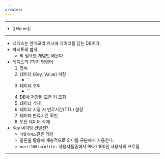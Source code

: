 ```yaml
---
created:
---
```

---
- [[Home]]
---


- 레디스는 인메모리 캐시에 데이터를 담는 DB이다.
- 파레토의 법칙
    - 딱 필요한 개념만 배운다.
- 레디스의 7가지 명령어
    1. 접속
    2. 데이터 (Key, Value) 저장
        - ``
    3. 데이터 조회
        - ``
    4. DB에 저장된 모든 키 조회
    5. 데이터 삭제
    6. 데이터 저장 시 만료시간(TTL) 설정
    7. 데이터 만료시간 확인
    8. 모든 데이터 삭제
- Key 네이밍 컨벤션?
    - `카멜케이스`같은 개념
    - 콜론을 활용해 계층적으로 의미를 구분해서 사용한다.
    - `user:100:profile` : 사용자들중에서 PK가 100인 사용자의 프로필 


---